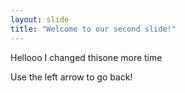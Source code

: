 ```yaml
---
layout: slide
title: "Welcome to our second slide!"
---
```

Hellooo I changed thisone more time

Use the left arrow to go back!
